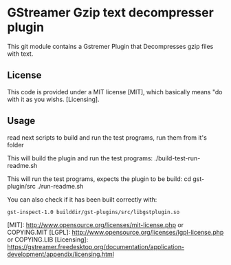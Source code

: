 # GStreamer Gzip text decompresser plugin

This git module contains a Gstremer Plugin that Decompresses gzip files with text.

## License

This code is provided under a MIT license [MIT], which basically means "do
with it as you wishs. [Licensing].

## Usage

read next scripts to build and run the test programs, run them from it's folder

This will build the plugin and run the test programs:
  ./build-test-run-readme.sh

This will run the test programs, expects the plugin to be build:
  cd gst-plugin/src
  ./run-readme.sh

You can also check if it has been built correctly with:

    gst-inspect-1.0 builddir/gst-plugins/src/libgstplugin.so


[MIT]: http://www.opensource.org/licenses/mit-license.php or COPYING.MIT
[LGPL]: http://www.opensource.org/licenses/lgpl-license.php or COPYING.LIB
[Licensing]: https://gstreamer.freedesktop.org/documentation/application-development/appendix/licensing.html
